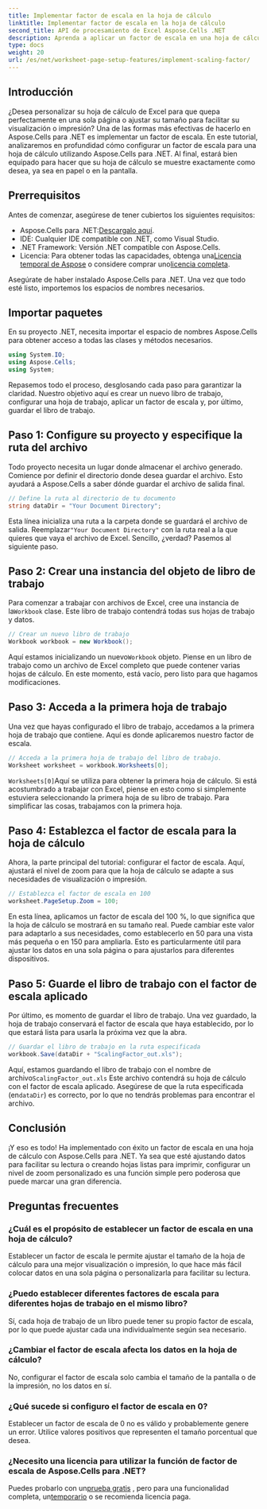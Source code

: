 ```yaml
---
title: Implementar factor de escala en la hoja de cálculo
linktitle: Implementar factor de escala en la hoja de cálculo
second_title: API de procesamiento de Excel Aspose.Cells .NET
description: Aprenda a aplicar un factor de escala en una hoja de cálculo con Aspose.Cells para .NET con un tutorial paso a paso, ejemplos y preguntas frecuentes. Perfecto para un escalamiento sin inconvenientes.
type: docs
weight: 20
url: /es/net/worksheet-page-setup-features/implement-scaling-factor/
---
```

## Introducción

¿Desea personalizar su hoja de cálculo de Excel para que quepa perfectamente en una sola página o ajustar su tamaño para facilitar su visualización o impresión? Una de las formas más efectivas de hacerlo en Aspose.Cells para .NET es implementar un factor de escala. En este tutorial, analizaremos en profundidad cómo configurar un factor de escala para una hoja de cálculo utilizando Aspose.Cells para .NET. Al final, estará bien equipado para hacer que su hoja de cálculo se muestre exactamente como desea, ya sea en papel o en la pantalla.

## Prerrequisitos

Antes de comenzar, asegúrese de tener cubiertos los siguientes requisitos:

-  Aspose.Cells para .NET:[Descargalo aquí](https://releases.aspose.com/cells/net/).
- IDE: Cualquier IDE compatible con .NET, como Visual Studio.
- .NET Framework: Versión .NET compatible con Aspose.Cells.
-  Licencia: Para obtener todas las capacidades, obtenga una[Licencia temporal de Aspose](https://purchase.aspose.com/temporary-license/) o considere comprar uno[licencia completa](https://purchase.aspose.com/buy).

Asegúrate de haber instalado Aspose.Cells para .NET. Una vez que todo esté listo, importemos los espacios de nombres necesarios.


## Importar paquetes

En su proyecto .NET, necesita importar el espacio de nombres Aspose.Cells para obtener acceso a todas las clases y métodos necesarios.

```csharp
using System.IO;
using Aspose.Cells;
using System;
```

Repasemos todo el proceso, desglosando cada paso para garantizar la claridad. Nuestro objetivo aquí es crear un nuevo libro de trabajo, configurar una hoja de trabajo, aplicar un factor de escala y, por último, guardar el libro de trabajo. 

## Paso 1: Configure su proyecto y especifique la ruta del archivo

Todo proyecto necesita un lugar donde almacenar el archivo generado. Comience por definir el directorio donde desea guardar el archivo. Esto ayudará a Aspose.Cells a saber dónde guardar el archivo de salida final.

```csharp
// Define la ruta al directorio de tu documento
string dataDir = "Your Document Directory";
```


 Esta línea inicializa una ruta a la carpeta donde se guardará el archivo de salida. Reemplazar`"Your Document Directory"` con la ruta real a la que quieres que vaya el archivo de Excel. Sencillo, ¿verdad? Pasemos al siguiente paso.


## Paso 2: Crear una instancia del objeto de libro de trabajo

 Para comenzar a trabajar con archivos de Excel, cree una instancia de la`Workbook` clase. Este libro de trabajo contendrá todas sus hojas de trabajo y datos.

```csharp
// Crear un nuevo libro de trabajo
Workbook workbook = new Workbook();
```


 Aquí estamos inicializando un nuevo`Workbook` objeto. Piense en un libro de trabajo como un archivo de Excel completo que puede contener varias hojas de cálculo. En este momento, está vacío, pero listo para que hagamos modificaciones.


## Paso 3: Acceda a la primera hoja de trabajo

Una vez que hayas configurado el libro de trabajo, accedamos a la primera hoja de trabajo que contiene. Aquí es donde aplicaremos nuestro factor de escala.

```csharp
// Acceda a la primera hoja de trabajo del libro de trabajo.
Worksheet worksheet = workbook.Worksheets[0];
```


`Worksheets[0]`Aquí se utiliza para obtener la primera hoja de cálculo. Si está acostumbrado a trabajar con Excel, piense en esto como si simplemente estuviera seleccionando la primera hoja de su libro de trabajo. Para simplificar las cosas, trabajamos con la primera hoja.


## Paso 4: Establezca el factor de escala para la hoja de cálculo

Ahora, la parte principal del tutorial: configurar el factor de escala. Aquí, ajustará el nivel de zoom para que la hoja de cálculo se adapte a sus necesidades de visualización o impresión.

```csharp
// Establezca el factor de escala en 100
worksheet.PageSetup.Zoom = 100;
```


En esta línea, aplicamos un factor de escala del 100 %, lo que significa que la hoja de cálculo se mostrará en su tamaño real. Puede cambiar este valor para adaptarlo a sus necesidades, como establecerlo en 50 para una vista más pequeña o en 150 para ampliarla. Esto es particularmente útil para ajustar los datos en una sola página o para ajustarlos para diferentes dispositivos.


## Paso 5: Guarde el libro de trabajo con el factor de escala aplicado

Por último, es momento de guardar el libro de trabajo. Una vez guardado, la hoja de trabajo conservará el factor de escala que haya establecido, por lo que estará lista para usarla la próxima vez que la abra.

```csharp
// Guardar el libro de trabajo en la ruta especificada
workbook.Save(dataDir + "ScalingFactor_out.xls");
```


 Aquí, estamos guardando el libro de trabajo con el nombre de archivo`ScalingFactor_out.xls` Este archivo contendrá su hoja de cálculo con el factor de escala aplicado. Asegúrese de que la ruta especificada (en`dataDir`) es correcto, por lo que no tendrás problemas para encontrar el archivo.


## Conclusión

¡Y eso es todo! Ha implementado con éxito un factor de escala en una hoja de cálculo con Aspose.Cells para .NET. Ya sea que esté ajustando datos para facilitar su lectura o creando hojas listas para imprimir, configurar un nivel de zoom personalizado es una función simple pero poderosa que puede marcar una gran diferencia.

## Preguntas frecuentes

### ¿Cuál es el propósito de establecer un factor de escala en una hoja de cálculo?  
Establecer un factor de escala le permite ajustar el tamaño de la hoja de cálculo para una mejor visualización o impresión, lo que hace más fácil colocar datos en una sola página o personalizarla para facilitar su lectura.

### ¿Puedo establecer diferentes factores de escala para diferentes hojas de trabajo en el mismo libro?  
Sí, cada hoja de trabajo de un libro puede tener su propio factor de escala, por lo que puede ajustar cada una individualmente según sea necesario.

### ¿Cambiar el factor de escala afecta los datos en la hoja de cálculo?  
No, configurar el factor de escala solo cambia el tamaño de la pantalla o de la impresión, no los datos en sí.

### ¿Qué sucede si configuro el factor de escala en 0?  
Establecer un factor de escala de 0 no es válido y probablemente genere un error. Utilice valores positivos que representen el tamaño porcentual que desea.

### ¿Necesito una licencia para utilizar la función de factor de escala de Aspose.Cells para .NET?  
 Puedes probarlo con un[prueba gratis](https://releases.aspose.com/) , pero para una funcionalidad completa, un[temporario](https://purchase.aspose.com/temporary-license/) o se recomienda licencia paga.
